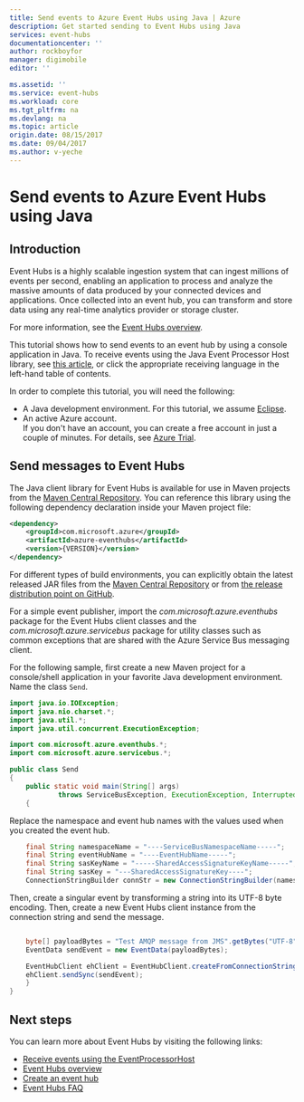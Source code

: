 ```yaml
---
title: Send events to Azure Event Hubs using Java | Azure
description: Get started sending to Event Hubs using Java
services: event-hubs
documentationcenter: ''
author: rockboyfor
manager: digimobile
editor: ''

ms.assetid: ''
ms.service: event-hubs
ms.workload: core
ms.tgt_pltfrm: na
ms.devlang: na
ms.topic: article
origin.date: 08/15/2017
ms.date: 09/04/2017
ms.author: v-yeche
---
```


# Send events to Azure Event Hubs using Java

## Introduction
Event Hubs is a highly scalable ingestion system that can ingest millions of events per second, enabling an application to process and analyze the massive amounts of data produced by your connected devices and applications. Once collected into an event hub, you can transform and store data using any real-time analytics provider or storage cluster.

For more information, see the [Event Hubs overview][Event Hubs overview].

This tutorial shows how to send events to an event hub by using a console application in Java. To receive events using the Java Event Processor Host library, see [this article](event-hubs-java-get-started-receive-eph.md), or click the appropriate receiving language in the left-hand table of contents.

In order to complete this tutorial, you will need the following:

* A Java development environment. For this tutorial, we assume [Eclipse](https://www.eclipse.org/).
* An active Azure account. <br/>If you don't have an account, you can create a free account in just a couple of minutes. For details, see <a href="https://www.azure.cn/pricing/1rmb-trial/?WT.mc_id=A0E0E5C02&amp;returnurl=http%3A%2F%2Fazure.microsoft.com%2Fdevelop%2Fmobile%2Ftutorials%2Fget-started%2F" target="_blank">Azure Trial</a>.

## Send messages to Event Hubs
The Java client library for Event Hubs is available for use in Maven projects from the [Maven Central Repository](https://search.maven.org/#search%7Cga%7C1%7Ca%3A%22azure-eventhubs%22). You can reference this library using the following dependency declaration inside your Maven project file:    

```xml
<dependency>
    <groupId>com.microsoft.azure</groupId>
    <artifactId>azure-eventhubs</artifactId>
    <version>{VERSION}</version>
</dependency>
```

For different types of build environments, you can explicitly obtain the latest released JAR files from the [Maven Central Repository](https://search.maven.org/#search%7Cga%7C1%7Ca%3A%22azure-eventhubs%22) or from [the release distribution point on GitHub](https://github.com/Azure/azure-event-hubs/releases).  

For a simple event publisher, import the *com.microsoft.azure.eventhubs* package for the Event Hubs client classes and the *com.microsoft.azure.servicebus* package for utility classes such as common exceptions that are shared with the Azure Service Bus messaging client. 

For the following sample, first create a new Maven project for a console/shell application in your favorite Java development environment. Name the class `Send`.     

```java
import java.io.IOException;
import java.nio.charset.*;
import java.util.*;
import java.util.concurrent.ExecutionException;

import com.microsoft.azure.eventhubs.*;
import com.microsoft.azure.servicebus.*;

public class Send
{
    public static void main(String[] args) 
            throws ServiceBusException, ExecutionException, InterruptedException, IOException
    {
```

Replace the namespace and event hub names with the values used when you created the event hub.

```java
    final String namespaceName = "----ServiceBusNamespaceName-----";
    final String eventHubName = "----EventHubName-----";
    final String sasKeyName = "-----SharedAccessSignatureKeyName-----";
    final String sasKey = "---SharedAccessSignatureKey----";
    ConnectionStringBuilder connStr = new ConnectionStringBuilder(namespaceName, eventHubName, sasKeyName, sasKey);
```

Then, create a singular event by transforming a string into its UTF-8 byte encoding. Then, create a new Event Hubs client instance from the connection string and send the message.   

```java 

    byte[] payloadBytes = "Test AMQP message from JMS".getBytes("UTF-8");
    EventData sendEvent = new EventData(payloadBytes);

    EventHubClient ehClient = EventHubClient.createFromConnectionStringSync(connStr.toString());
    ehClient.sendSync(sendEvent);
    }
}

``` 

## Next steps
You can learn more about Event Hubs by visiting the following links:

* [Receive events using the EventProcessorHost](event-hubs-java-get-started-receive-eph.md)
* [Event Hubs overview][Event Hubs overview]
* [Create an event hub](event-hubs-create.md)
* [Event Hubs FAQ](event-hubs-faq.md)

<!-- Links -->
[Event Hubs overview]: event-hubs-overview.md

<!--Update_Description: update meta properties, wording update-->